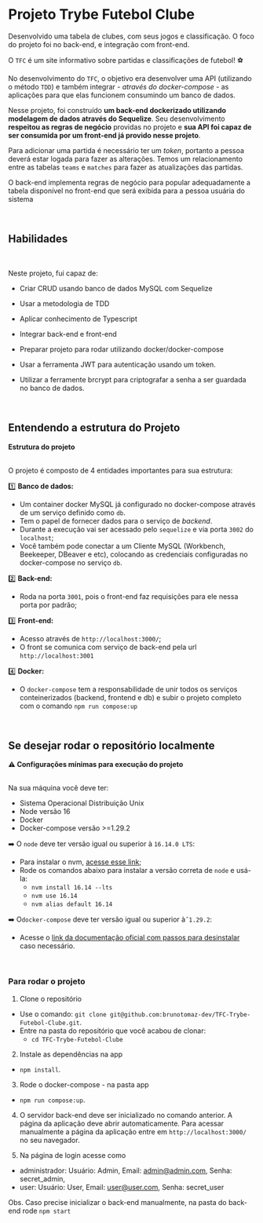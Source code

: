 # Projeto Trybe Futebol Clube

<!-- Olá, Tryber!
Esse é apenas um arquivo inicial para o README do seu projeto.
É essencial que você preencha esse documento por conta própria, ok?
Não deixe de usar nossas dicas de escrita de README de projetos, e deixe sua criatividade brilhar!
:warning: IMPORTANTE: você precisa deixar nítido:
- quais arquivos/pastas foram desenvolvidos por você;
- quais arquivos/pastas foram desenvolvidos por outra pessoa estudante;
- quais arquivos/pastas foram desenvolvidos pela Trybe.
-->

Desenvolvido uma tabela de clubes, com seus jogos e classificação. O foco do projeto foi no back-end, e integração com front-end.

O `TFC` é um site informativo sobre partidas e classificações de futebol! ⚽️

No desenvolvimento do `TFC`, o objetivo era desenvolver uma API (utilizando o método `TDD`) e também integrar _- através do docker-compose -_ as aplicações para que elas funcionem consumindo um banco de dados.

Nesse projeto, foi construído **um back-end dockerizado utilizando modelagem de dados através do Sequelize**. Seu desenvolvimento **respeitou as regras de negócio** providas no projeto e **sua API foi capaz de ser consumida por um front-end já provido nesse projeto**.

Para adicionar uma partida é necessário ter um _token_, portanto a pessoa deverá estar logada para fazer as alterações. Temos um relacionamento entre as tabelas `teams` e `matches` para fazer as atualizações das partidas.

O back-end implementa regras de negócio para popular adequadamente a tabela disponível no front-end que será exibida para a pessoa usuária do sistema

<br>

## Habilidades

<br>

Neste projeto, fui capaz de:

- Criar CRUD usando banco de dados MySQL com Sequelize

- Usar a metodologia de TDD

- Aplicar conhecimento de Typescript

- Integrar back-end e front-end

- Preparar projeto para rodar utilizando docker/docker-compose

- Usar a ferramenta JWT para autenticação usando um token.

- Utilizar a ferramente brcrypt para criptografar a senha a ser guardada no banco de dados.

  <br>

## Entendendo a estrutura do Projeto

<summary><strong> Estrutura do projeto</strong></summary><br />

O projeto é composto de 4 entidades importantes para sua estrutura:

1️⃣ **Banco de dados:**

- Um container docker MySQL já configurado no docker-compose através de um serviço definido como `db`.
- Tem o papel de fornecer dados para o serviço de _backend_.
- Durante a execução vai ser acessado pelo `sequelize` e via porta `3002` do `localhost`;
- Você também pode conectar a um Cliente MySQL (Workbench, Beekeeper, DBeaver e etc), colocando as credenciais configuradas no docker-compose no serviço `db`.

2️⃣ **Back-end:**

- Roda na porta `3001`, pois o front-end faz requisições para ele nessa porta por padrão;

3️⃣ **Front-end:**

- Acesso através de `http://localhost:3000/`;
- O front se comunica com serviço de back-end pela url `http://localhost:3001`

4️⃣ **Docker:**

- O `docker-compose` tem a responsabilidade de unir todos os serviços conteinerizados (backend, frontend e db) e subir o projeto completo com o comando `npm run compose:up`

<br>

## Se desejar rodar o repositório localmente

<summary><strong> ⚠️ Configurações mínimas para execução do projeto</strong></summary><br />

Na sua máquina você deve ter:

- Sistema Operacional Distribuição Unix
- Node versão 16
- Docker
- Docker-compose versão >=1.29.2

➡️ O `node` deve ter versão igual ou superior à `16.14.0 LTS`:

- Para instalar o nvm, [acesse esse link](https://github.com/nvm-sh/nvm#installing-and-updating);
- Rode os comandos abaixo para instalar a versão correta de `node` e usá-la:
  - `nvm install 16.14 --lts`
  - `nvm use 16.14`
  - `nvm alias default 16.14`

➡️ O`docker-compose` deve ter versão igual ou superior à`ˆ1.29.2`:

- Acesse o [link da documentação oficial com passos para desinstalar](https://docs.docker.com/compose/install/#uninstallation) caso necessário.

</details>

<br>

### Para rodar o projeto

1. Clone o repositório

- Use o comando: `git clone git@github.com:brunotomaz-dev/TFC-Trybe-Futebol-Clube.git`.
- Entre na pasta do repositório que você acabou de clonar:
  - `cd TFC-Trybe-Futebol-Clube`

2. Instale as dependências na app

- `npm install`.

3. Rode o docker-compose - na pasta app

- `npm run compose:up`.

4. O servidor back-end deve ser inicializado no comando anterior. A página da aplicação deve abrir automaticamente. Para acessar manualmente a página da aplicação entre em `http://localhost:3000/` no seu navegador.

5. Na página de login acesse como

- administrador: Usuário: Admin, Email: admin@admin.com, Senha: secret_admin,
- user: Usuário: User, Email: user@user.com, Senha: secret_user

Obs. Caso precise inicializar o back-end manualmente, na pasta do back-end rode `npm start`
